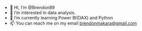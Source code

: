 - 👋 Hi, I’m @Brendon89
- 👀 I’m interested in data analysis.
- 🌱 I’m currently learning Power BI(DAX) and Python
- 📫 You can reach me on my email brendonmakara@gmail.com
